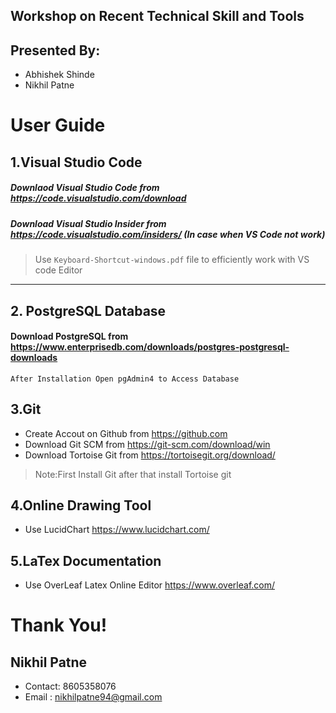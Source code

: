 ## Workshop on Recent Technical Skill and Tools

## Presented By:
 * Abhishek Shinde
* Nikhil Patne

# User Guide


## 1.Visual Studio Code

 #####  Downlaod Visual Studio Code from https://code.visualstudio.com/download
 #####  Download Visual Studio Insider from https://code.visualstudio.com/insiders/ (In case when VS Code not work)
 > Use ``Keyboard-Shortcut-windows.pdf`` file to efficiently work with VS code Editor

***

## 2. PostgreSQL Database

#### Download PostgreSQL from https://www.enterprisedb.com/downloads/postgres-postgresql-downloads
`
After Installation Open pgAdmin4 to Access Database
`

## 3.Git
* Create Accout on Github from https://github.com
* Download Git SCM from https://git-scm.com/download/win
* Download Tortoise Git from https://tortoisegit.org/download/
> Note:First Install Git after that install Tortoise git


## 4.Online Drawing Tool
* Use LucidChart https://www.lucidchart.com/

## 5.LaTex Documentation
* Use OverLeaf Latex Online Editor https://www.overleaf.com/




# Thank You!
 ## Nikhil Patne
   * Contact: 8605358076 
   * Email : nikhilpatne94@gmail.com 
  
